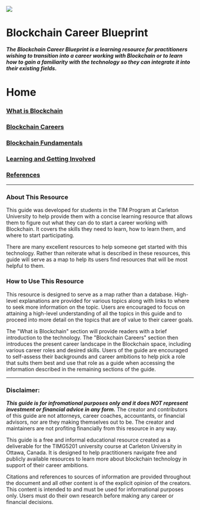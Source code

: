 ![](https://www.sap.com/dam/application/imagelibrary/photos/287000/287437.jpg/_jcr_content/renditions/287437_homepage_3840_1200.jpg.adapt.1920_522.true.false.false.false.jpg/1629157434919.jpg)

# Blockchain Career Blueprint

***The Blockchain Career Blueprint is a learning resource for practitioners wishing to transition into a career working with Blockchain or to learn how to gain a familiarity with the technology so they can integrate it into their existing fields.***

# Home

### [**What is Blockchain**](what_is_blockchain.md)

### [**Blockchain Careers**](blockchain_careers.md)

### [**Blockchain Fundamentals**](blockchain_concepts.md)

### [**Learning and Getting Involved**](blockchain_learning.md)

### [**References**](references.md)

----
### About This Resource

This guide was developed for students in the TIM Program at Carleton University to help provide them with a concise learning resource that allows them to figure out what they can do to start a career working with Blockchain. It covers the skills they need to learn, how to learn them, and where to start participating.

There are many excellent resources to help someone get started with this technology. Rather than reiterate what is described in these resources, this guide will serve as a map to help its users find resources that will be most helpful to them.

### How to Use This Resource

This resource is designed to serve as a map rather than a database. High-level explanations are provided for various topics along with links to where to seek more information on the topic. Users are encouraged to focus on attaining a high-level understanding of all the topics in this guide and to proceed into more detail on the topics that are of value to their career goals.
	
The "What is Blockchain" section will provide readers with a brief introduction to the technology. The "Blockchain Careers" section then introduces the present career landscape in the Blockchain space, including various career roles and desired skills. Users of the guide are encouraged to self-assess their backgrounds and career ambitions to help pick a role that suits them best and use that role as a guide when accessing the information described in the remaining sections of the guide.

---
### Disclaimer:

***This guide is for infromational purposes only and it does NOT represent investment or financial advice in any form.*** The creator and contributors of this guide are not attorneys, career coaches, accountants, or financial advisors, nor are they making themselves out to be. The creator and maintainers are not profiting financially from this resource in any way.  

This guide is a free and informal educational resource created as a deliverable for the TIMG5201 university course at Carleton University in Ottawa, Canada. It is designed to help practitioners navigate free and publicly available resources to learn more about blockchain technology in support of their career ambitions. 

Citations and references to sources of information are provided throughout the document and all other content is of the explicit opinion of the creators. This content is intended to and must be used for informational purposes only. Users must do their own research before making any career or financial decisions.